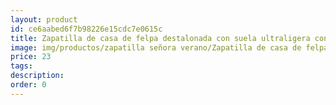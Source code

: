 ```yaml
---
layout: product
id: ce6aabed6f7b98226e15cdc7e0615c
title: Zapatilla de casa de felpa destalonada con suela ultraligera con banda de puntos 
image: img/productos/zapatilla señora verano/Zapatilla de casa de felpa destalonada con suela ultraligera con banda de puntos =23.webp
price: 23
tags: 
description: 
order: 0
---
```

